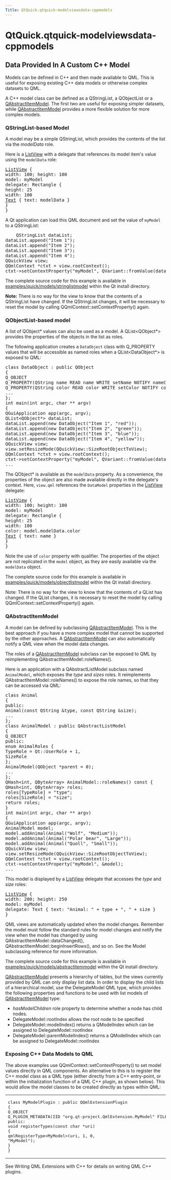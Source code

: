 ```yaml
---
Title: QtQuick.qtquick-modelviewsdata-cppmodels
---
```


# QtQuick.qtquick-modelviewsdata-cppmodels

<span class="subtitle"></span>
<!-- $$$qtquick-modelviewsdata-cppmodels.html-description -->
<h2 id="data-provided-in-a-custom-c-model">Data Provided In A Custom C++ Model</h2>
<p>Models can be defined in C++ and then made available to QML. This is useful for exposing existing C++ data models or otherwise complex datasets to QML.</p>
<p>A C++ model class can be defined as a QStringList, a QObjectList or a <a href="#qabstractitemmodel">QAbstractItemModel</a>. The first two are useful for exposing simpler datasets, while <a href="#qabstractitemmodel">QAbstractItemModel</a> provides a more flexible solution for more complex models.</p>
<h3 >QStringList-based Model</h3>
<p>A model may be a simple QStringList, which provides the contents of the list via the <i>modelData</i> role.</p>
<p>Here is a <a href="QtQuick.ListView.md">ListView</a> with a delegate that references its model item's value using the <code>modelData</code> role:</p>
<pre class="qml"><span class="type"><a href="QtQuick.ListView.md">ListView</a></span> {
<span class="name">width</span>: <span class="number">100</span>; <span class="name">height</span>: <span class="number">100</span>
<span class="name">model</span>: <span class="name">myModel</span>
<span class="name">delegate</span>: <span class="name">Rectangle</span> {
<span class="name">height</span>: <span class="number">25</span>
<span class="name">width</span>: <span class="number">100</span>
<span class="type"><a href="QtQuick.Text.md">Text</a></span> { <span class="name">text</span>: <span class="name">modelData</span> }
}
}</pre>
<p>A Qt application can load this QML document and set the value of <code>myModel</code> to a QStringList:</p>
<pre class="cpp">    <span class="type">QStringList</span> dataList;
dataList<span class="operator">.</span>append(<span class="string">&quot;Item 1&quot;</span>);
dataList<span class="operator">.</span>append(<span class="string">&quot;Item 2&quot;</span>);
dataList<span class="operator">.</span>append(<span class="string">&quot;Item 3&quot;</span>);
dataList<span class="operator">.</span>append(<span class="string">&quot;Item 4&quot;</span>);
<span class="type">QQuickView</span> view;
<span class="type">QQmlContext</span> <span class="operator">*</span>ctxt <span class="operator">=</span> view<span class="operator">.</span>rootContext();
ctxt<span class="operator">-</span><span class="operator">&gt;</span>setContextProperty(<span class="string">&quot;myModel&quot;</span><span class="operator">,</span> <span class="type">QVariant</span><span class="operator">::</span>fromValue(dataList));</pre>
<p>The complete source code for this example is available in <a href="https://developer.ubuntu.comapps/qml/sdk-15.04.4/QtQuick.models-stringlistmodel/">examples/quick/models/stringlistmodel</a> within the Qt install directory.</p>
<p><b>Note:</b> There is no way for the view to know that the contents of a QStringList have changed. If the QStringList changes, it will be necessary to reset the model by calling QQmlContext::setContextProperty() again.</p>
<h3 >QObjectList-based model</h3>
<p>A list of QObject* values can also be used as a model. A QList&lt;QObject*&gt; provides the properties of the objects in the list as roles.</p>
<p>The following application creates a <code>DataObject</code> class with Q_PROPERTY values that will be accessible as named roles when a QList&lt;DataObject*&gt; is exposed to QML:</p>
<pre class="cpp"><span class="keyword">class</span> DataObject : <span class="keyword">public</span> <span class="type">QObject</span>
{
Q_OBJECT
Q_PROPERTY(<span class="type">QString</span> name READ name WRITE setName NOTIFY nameChanged)
Q_PROPERTY(<span class="type">QString</span> color READ color WRITE setColor NOTIFY colorChanged)
...
};
<span class="type">int</span> main(<span class="type">int</span> argc<span class="operator">,</span> <span class="type">char</span> <span class="operator">*</span><span class="operator">*</span> argv)
{
<span class="type">QGuiApplication</span> app(argc<span class="operator">,</span> argv);
<span class="type">QList</span><span class="operator">&lt;</span><span class="type">QObject</span><span class="operator">*</span><span class="operator">&gt;</span> dataList;
dataList<span class="operator">.</span>append(<span class="keyword">new</span> DataObject(<span class="string">&quot;Item 1&quot;</span><span class="operator">,</span> <span class="string">&quot;red&quot;</span>));
dataList<span class="operator">.</span>append(<span class="keyword">new</span> DataObject(<span class="string">&quot;Item 2&quot;</span><span class="operator">,</span> <span class="string">&quot;green&quot;</span>));
dataList<span class="operator">.</span>append(<span class="keyword">new</span> DataObject(<span class="string">&quot;Item 3&quot;</span><span class="operator">,</span> <span class="string">&quot;blue&quot;</span>));
dataList<span class="operator">.</span>append(<span class="keyword">new</span> DataObject(<span class="string">&quot;Item 4&quot;</span><span class="operator">,</span> <span class="string">&quot;yellow&quot;</span>));
<span class="type">QQuickView</span> view;
view<span class="operator">.</span>setResizeMode(<span class="type">QQuickView</span><span class="operator">::</span>SizeRootObjectToView);
<span class="type">QQmlContext</span> <span class="operator">*</span>ctxt <span class="operator">=</span> view<span class="operator">.</span>rootContext();
ctxt<span class="operator">-</span><span class="operator">&gt;</span>setContextProperty(<span class="string">&quot;myModel&quot;</span><span class="operator">,</span> <span class="type">QVariant</span><span class="operator">::</span>fromValue(dataList));
...</pre>
<p>The QObject* is available as the <code>modelData</code> property. As a convenience, the properties of the object are also made available directly in the delegate's context. Here, <code>view.qml</code> references the <code>DataModel</code> properties in the <a href="QtQuick.ListView.md">ListView</a> delegate:</p>
<pre class="qml"><span class="type"><a href="QtQuick.ListView.md">ListView</a></span> {
<span class="name">width</span>: <span class="number">100</span>; <span class="name">height</span>: <span class="number">100</span>
<span class="name">model</span>: <span class="name">myModel</span>
<span class="name">delegate</span>: <span class="name">Rectangle</span> {
<span class="name">height</span>: <span class="number">25</span>
<span class="name">width</span>: <span class="number">100</span>
<span class="name">color</span>: <span class="name">model</span>.<span class="name">modelData</span>.<span class="name">color</span>
<span class="type"><a href="QtQuick.Text.md">Text</a></span> { <span class="name">text</span>: <span class="name">name</span> }
}
}</pre>
<p>Note the use of <code>color</code> property with qualifier. The properties of the object are not replicated in the <code>model</code> object, as they are easily available via the <code>modelData</code> object.</p>
<p>The complete source code for this example is available in <a href="https://developer.ubuntu.comapps/qml/sdk-15.04.4/QtQuick.models-objectlistmodel/">examples/quick/models/objectlistmodel</a> within the Qt install directory.</p>
<p>Note: There is no way for the view to know that the contents of a QList has changed. If the QList changes, it is necessary to reset the model by calling QQmlContext::setContextProperty() again.</p>
<h3 >QAbstractItemModel</h3>
<p>A model can be defined by subclassing <a href="#qabstractitemmodel">QAbstractItemModel</a>. This is the best approach if you have a more complex model that cannot be supported by the other approaches. A <a href="#qabstractitemmodel">QAbstractItemModel</a> can also automatically notify a QML view when the model data changes.</p>
<p>The roles of a <a href="#qabstractitemmodel">QAbstractItemModel</a> subclass can be exposed to QML by reimplementing QAbstractItemModel::roleNames().</p>
<p>Here is an application with a QAbstractListModel subclass named <code>AnimalModel</code>, which exposes the <i>type</i> and <i>sizes</i> roles. It reimplements QAbstractItemModel::roleNames() to expose the role names, so that they can be accessed via QML:</p>
<pre class="cpp"><span class="keyword">class</span> Animal
{
<span class="keyword">public</span>:
Animal(<span class="keyword">const</span> <span class="type">QString</span> <span class="operator">&amp;</span>type<span class="operator">,</span> <span class="keyword">const</span> <span class="type">QString</span> <span class="operator">&amp;</span>size);
...
};
<span class="keyword">class</span> AnimalModel : <span class="keyword">public</span> <span class="type">QAbstractListModel</span>
{
Q_OBJECT
<span class="keyword">public</span>:
<span class="keyword">enum</span> AnimalRoles {
TypeRole <span class="operator">=</span> <span class="type">Qt</span><span class="operator">::</span>UserRole <span class="operator">+</span> <span class="number">1</span><span class="operator">,</span>
SizeRole
};
AnimalModel(<span class="type">QObject</span> <span class="operator">*</span>parent <span class="operator">=</span> <span class="number">0</span>);
...
};
<span class="type">QHash</span><span class="operator">&lt;</span><span class="type">int</span><span class="operator">,</span> <span class="type">QByteArray</span><span class="operator">&gt;</span> AnimalModel<span class="operator">::</span>roleNames() <span class="keyword">const</span> {
<span class="type">QHash</span><span class="operator">&lt;</span><span class="type">int</span><span class="operator">,</span> <span class="type">QByteArray</span><span class="operator">&gt;</span> roles;
roles<span class="operator">[</span>TypeRole<span class="operator">]</span> <span class="operator">=</span> <span class="string">&quot;type&quot;</span>;
roles<span class="operator">[</span>SizeRole<span class="operator">]</span> <span class="operator">=</span> <span class="string">&quot;size&quot;</span>;
<span class="keyword">return</span> roles;
}
<span class="type">int</span> main(<span class="type">int</span> argc<span class="operator">,</span> <span class="type">char</span> <span class="operator">*</span><span class="operator">*</span> argv)
{
<span class="type">QGuiApplication</span> app(argc<span class="operator">,</span> argv);
AnimalModel model;
model<span class="operator">.</span>addAnimal(Animal(<span class="string">&quot;Wolf&quot;</span><span class="operator">,</span> <span class="string">&quot;Medium&quot;</span>));
model<span class="operator">.</span>addAnimal(Animal(<span class="string">&quot;Polar bear&quot;</span><span class="operator">,</span> <span class="string">&quot;Large&quot;</span>));
model<span class="operator">.</span>addAnimal(Animal(<span class="string">&quot;Quoll&quot;</span><span class="operator">,</span> <span class="string">&quot;Small&quot;</span>));
<span class="type">QQuickView</span> view;
view<span class="operator">.</span>setResizeMode(<span class="type">QQuickView</span><span class="operator">::</span>SizeRootObjectToView);
<span class="type">QQmlContext</span> <span class="operator">*</span>ctxt <span class="operator">=</span> view<span class="operator">.</span>rootContext();
ctxt<span class="operator">-</span><span class="operator">&gt;</span>setContextProperty(<span class="string">&quot;myModel&quot;</span><span class="operator">,</span> <span class="operator">&amp;</span>model);
...</pre>
<p>This model is displayed by a <a href="QtQuick.ListView.md">ListView</a> delegate that accesses the <i>type</i> and <i>size</i> roles:</p>
<pre class="qml"><span class="type"><a href="QtQuick.ListView.md">ListView</a></span> {
<span class="name">width</span>: <span class="number">200</span>; <span class="name">height</span>: <span class="number">250</span>
<span class="name">model</span>: <span class="name">myModel</span>
<span class="name">delegate</span>: <span class="name">Text</span> { <span class="name">text</span>: <span class="string">&quot;Animal: &quot;</span> <span class="operator">+</span> <span class="name">type</span> <span class="operator">+</span> <span class="string">&quot;, &quot;</span> <span class="operator">+</span> <span class="name">size</span> }
}</pre>
<p>QML views are automatically updated when the model changes. Remember the model must follow the standard rules for model changes and notify the view when the model has changed by using QAbstractItemModel::dataChanged(), QAbstractItemModel::beginInsertRows(), and so on. See the Model subclassing reference for more information.</p>
<p>The complete source code for this example is available in <a href="https://developer.ubuntu.comapps/qml/sdk-15.04.4/QtQuick.models-abstractitemmodel/">examples/quick/models/abstractitemmodel</a> within the Qt install directory.</p>
<p><a href="#qabstractitemmodel">QAbstractItemModel</a> presents a hierarchy of tables, but the views currently provided by QML can only display list data. In order to display the child lists of a hierarchical model, use the DelegateModel QML type, which provides the following properties and functions to be used with list models of <a href="#qabstractitemmodel">QAbstractItemModel</a> type:</p>
<ul>
<li><i>hasModelChildren</i> role property to determine whether a node has child nodes.</li>
<li>DelegateModel::rootIndex allows the root node to be specified</li>
<li>DelegateModel::modelIndex() returns a QModelIndex which can be assigned to DelegateModel::rootIndex</li>
<li>DelegateModel::parentModelIndex() returns a QModelIndex which can be assigned to DelegateModel::rootIndex</li>
</ul>
<h3 >Exposing C++ Data Models to QML</h3>
<p>The above examples use QQmlContext::setContextProperty() to set model values directly in QML components. An alternative to this is to register the C++ model class as a QML type (either directly from a C++ entry-point, or within the initialization function of a QML C++ plugin, as shown below). This would allow the model classes to be created directly as types within QML:</p>
<table class="generic">
<tr valign="top"><td ><pre class="cpp"><span class="keyword">class</span> MyModelPlugin : <span class="keyword">public</span> <span class="type">QQmlExtensionPlugin</span>
{
Q_OBJECT
Q_PLUGIN_METADATA(IID <span class="string">&quot;org.qt-project.QmlExtension.MyModel&quot;</span> FILE <span class="string">&quot;mymodel.json&quot;</span>)
<span class="keyword">public</span>:
<span class="type">void</span> registerTypes(<span class="keyword">const</span> <span class="type">char</span> <span class="operator">*</span>uri)
{
qmlRegisterType<span class="operator">&lt;</span>MyModel<span class="operator">&gt;</span>(uri<span class="operator">,</span> <span class="number">1</span><span class="operator">,</span> <span class="number">0</span><span class="operator">,</span>
<span class="string">&quot;MyModel&quot;</span>);
}
}</pre>
</td><td ><pre class="qml"><span class="type">MyModel</span> {
<span class="name">id</span>: <span class="name">myModel</span>
<span class="type">ListElement</span> { <span class="name">someProperty</span>: <span class="string">&quot;some value&quot;</span> }
}</pre>
<pre class="qml"><span class="type"><a href="QtQuick.ListView.md">ListView</a></span> {
<span class="name">width</span>: <span class="number">200</span>; <span class="name">height</span>: <span class="number">250</span>
<span class="name">model</span>: <span class="name">myModel</span>
<span class="name">delegate</span>: <span class="name">Text</span> { <span class="name">text</span>: <span class="name">someProperty</span> }
}</pre>
</td></tr>
</table>
<p>See Writing QML Extensions with C++ for details on writing QML C++ plugins.</p>
<!-- @@@qtquick-modelviewsdata-cppmodels.html -->

